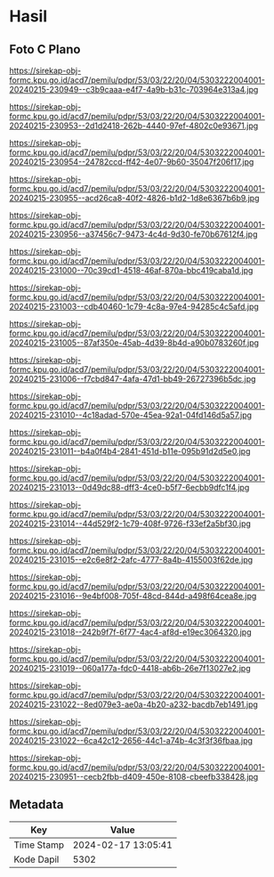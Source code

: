# Hasil

## Foto C Plano

https://sirekap-obj-formc.kpu.go.id/acd7/pemilu/pdpr/53/03/22/20/04/5303222004001-20240215-230949--c3b9caaa-e4f7-4a9b-b31c-703964e313a4.jpg

https://sirekap-obj-formc.kpu.go.id/acd7/pemilu/pdpr/53/03/22/20/04/5303222004001-20240215-230953--2d1d2418-262b-4440-97ef-4802c0e93671.jpg

https://sirekap-obj-formc.kpu.go.id/acd7/pemilu/pdpr/53/03/22/20/04/5303222004001-20240215-230954--24782ccd-ff42-4e07-9b60-35047f206f17.jpg

https://sirekap-obj-formc.kpu.go.id/acd7/pemilu/pdpr/53/03/22/20/04/5303222004001-20240215-230955--acd26ca8-40f2-4826-b1d2-1d8e6367b6b9.jpg

https://sirekap-obj-formc.kpu.go.id/acd7/pemilu/pdpr/53/03/22/20/04/5303222004001-20240215-230956--a37456c7-9473-4c4d-9d30-fe70b67612f4.jpg

https://sirekap-obj-formc.kpu.go.id/acd7/pemilu/pdpr/53/03/22/20/04/5303222004001-20240215-231000--70c39cd1-4518-46af-870a-bbc419caba1d.jpg

https://sirekap-obj-formc.kpu.go.id/acd7/pemilu/pdpr/53/03/22/20/04/5303222004001-20240215-231003--cdb40460-1c79-4c8a-97e4-94285c4c5afd.jpg

https://sirekap-obj-formc.kpu.go.id/acd7/pemilu/pdpr/53/03/22/20/04/5303222004001-20240215-231005--87af350e-45ab-4d39-8b4d-a90b0783260f.jpg

https://sirekap-obj-formc.kpu.go.id/acd7/pemilu/pdpr/53/03/22/20/04/5303222004001-20240215-231006--f7cbd847-4afa-47d1-bb49-26727396b5dc.jpg

https://sirekap-obj-formc.kpu.go.id/acd7/pemilu/pdpr/53/03/22/20/04/5303222004001-20240215-231010--4c18adad-570e-45ea-92a1-04fd146d5a57.jpg

https://sirekap-obj-formc.kpu.go.id/acd7/pemilu/pdpr/53/03/22/20/04/5303222004001-20240215-231011--b4a0f4b4-2841-451d-b11e-095b91d2d5e0.jpg

https://sirekap-obj-formc.kpu.go.id/acd7/pemilu/pdpr/53/03/22/20/04/5303222004001-20240215-231013--0d49dc88-dff3-4ce0-b5f7-6ecbb9dfc1f4.jpg

https://sirekap-obj-formc.kpu.go.id/acd7/pemilu/pdpr/53/03/22/20/04/5303222004001-20240215-231014--44d529f2-1c79-408f-9726-f33ef2a5bf30.jpg

https://sirekap-obj-formc.kpu.go.id/acd7/pemilu/pdpr/53/03/22/20/04/5303222004001-20240215-231015--e2c6e8f2-2afc-4777-8a4b-4155003f62de.jpg

https://sirekap-obj-formc.kpu.go.id/acd7/pemilu/pdpr/53/03/22/20/04/5303222004001-20240215-231016--9e4bf008-705f-48cd-844d-a498f64cea8e.jpg

https://sirekap-obj-formc.kpu.go.id/acd7/pemilu/pdpr/53/03/22/20/04/5303222004001-20240215-231018--242b9f7f-6f77-4ac4-af8d-e19ec3064320.jpg

https://sirekap-obj-formc.kpu.go.id/acd7/pemilu/pdpr/53/03/22/20/04/5303222004001-20240215-231019--060a177a-fdc0-4418-ab6b-26e7f13027e2.jpg

https://sirekap-obj-formc.kpu.go.id/acd7/pemilu/pdpr/53/03/22/20/04/5303222004001-20240215-231022--8ed079e3-ae0a-4b20-a232-bacdb7eb1491.jpg

https://sirekap-obj-formc.kpu.go.id/acd7/pemilu/pdpr/53/03/22/20/04/5303222004001-20240215-231022--6ca42c12-2656-44c1-a74b-4c3f3f36fbaa.jpg

https://sirekap-obj-formc.kpu.go.id/acd7/pemilu/pdpr/53/03/22/20/04/5303222004001-20240215-230951--cecb2fbb-d409-450e-8108-cbeefb338428.jpg


## Metadata

| Key        | Value               |
| ---------- | ------------------- |
| Time Stamp | 2024-02-17 13:05:41 |
| Kode Dapil | 5302                |



